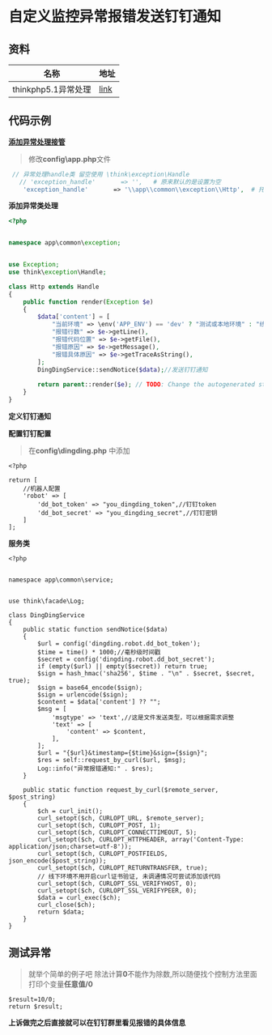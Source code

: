# 自定义监控异常报错发送钉钉通知

## 资料

| 名称                | 地址                                                      |
| ------------------- | --------------------------------------------------------- |
| thinkphp5.1异常处理 | [link](https://www.kancloud.cn/manual/thinkphp5_1/354092) |



## 代码示例

[**添加异常处理接管**](https://www.kancloud.cn/manual/thinkphp5_1/354092)

> 修改**config\app.php**文件

```php
 // 异常处理handle类 留空使用 \think\exception\Handle
   // 'exception_handle'       => '',   # 原来默认的是设置为空
    'exception_handle'       => '\\app\\common\\exception\\Http',  # 托管后的异常位置
```

**添加异常类处理**

```php
<?php


namespace app\common\exception;


use Exception;
use think\exception\Handle;

class Http extends Handle
{
    public function render(Exception $e)
    {
        $data['content'] = [
            "当前环境" => \env('APP_ENV') == 'dev' ? "测试或本地环境" : "线上环境",     //可以.env里面设置判断环境是线上还是测试
            "报错行数" => $e->getLine(),
            "报错代码位置" => $e->getFile(),
            "报错原因" => $e->getMessage(),
            "报错具体原因" => $e->getTraceAsString(),
        ];
        DingDingService::sendNotice($data);//发送钉钉通知
        
        return parent::render($e); // TODO: Change the autogenerated stub      默认返回给父类处理异常
    }
}
```

**定义钉钉通知**

**配置钉钉配置**

> 在**config\dingding.php** 中添加

```shell
<?php

return [
    //机器人配置
    'robot' => [
        'dd_bot_token' => "you_dingding_token",//钉钉token
        'dd_bot_secret' => "you_dingding_secret",//钉钉密钥
    ]
];
```

**服务类**

```shell
<?php


namespace app\common\service;


use think\facade\Log;

class DingDingService
{
    public static function sendNotice($data)
    {
        $url = config('dingding.robot.dd_bot_token');
        $time = time() * 1000;//毫秒级时间戳
        $secret = config('dingding.robot.dd_bot_secret');
        if (empty($url) || empty($secret)) return true;
        $sign = hash_hmac('sha256', $time . "\n" . $secret, $secret, true);
        $sign = base64_encode($sign);
        $sign = urlencode($sign);
        $content = $data['content'] ?? "";
        $msg = [
            'msgtype' => 'text',//这是文件发送类型，可以根据需求调整
            'text' => [
                'content' => $content,
            ],
        ];
        $url = "{$url}&timestamp={$time}&sign={$sign}";
        $res = self::request_by_curl($url, $msg);
        Log::info("异常报错通知:" . $res);
    }

    public static function request_by_curl($remote_server, $post_string)
    {
        $ch = curl_init();
        curl_setopt($ch, CURLOPT_URL, $remote_server);
        curl_setopt($ch, CURLOPT_POST, 1);
        curl_setopt($ch, CURLOPT_CONNECTTIMEOUT, 5);
        curl_setopt($ch, CURLOPT_HTTPHEADER, array('Content-Type: application/json;charset=utf-8'));
        curl_setopt($ch, CURLOPT_POSTFIELDS, json_encode($post_string));
        curl_setopt($ch, CURLOPT_RETURNTRANSFER, true);
        // 线下环境不用开启curl证书验证, 未调通情况可尝试添加该代码
        curl_setopt($ch, CURLOPT_SSL_VERIFYHOST, 0);
        curl_setopt($ch, CURLOPT_SSL_VERIFYPEER, 0);
        $data = curl_exec($ch);
        curl_close($ch);
        return $data;
    }
}
```

## 测试异常

> 就举个简单的例子吧 除法计算**0**不能作为除数,所以随便找个控制方法里面打印个变量**任意值/0**

````shell
$result=10/0;
return $result;
````

**上诉做完之后直接就可以在钉钉群里看见报错的具体信息**